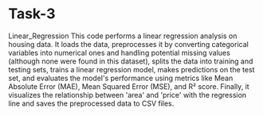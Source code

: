 # Task-3
Linear_Regression
This code performs a linear regression analysis on housing data. It loads the data, preprocesses it by converting categorical variables into numerical ones and handling potential missing values (although none were found in this dataset), splits the data into training and testing sets, trains a linear regression model, makes predictions on the test set, and evaluates the model's performance using metrics like Mean Absolute Error (MAE), Mean Squared Error (MSE), and R² score. Finally, it visualizes the relationship between 'area' and 'price' with the regression line and saves the preprocessed data to CSV files.
